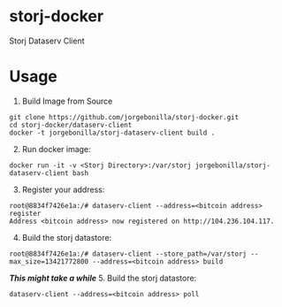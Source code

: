 # storj-docker
Storj Dataserv Client

Usage
===

1. Build Image from Source
```
git clone https://github.com/jorgebonilla/storj-docker.git
cd storj-docker/dataserv-client
docker -t jorgebonilla/storj-dataserv-client build .
```
2. Run docker image:
```
docker run -it -v <Storj Directory>:/var/storj jorgebonilla/storj-dataserv-client bash
```
3. Register your address:
```
root@8834f7426e1a:/# dataserv-client --address=<bitcoin address> register
Address <bitcoin address> now registered on http://104.236.104.117.
```
4. Build the storj datastore:
```
root@8834f7426e1a:/# dataserv-client --store_path=/var/storj --max_size=13421772800 --address=<bitcoin address> build
```
***This might take a while***
5. Build the storj datastore:
 ```
dataserv-client --address=<bitcoin address> poll
 ```
